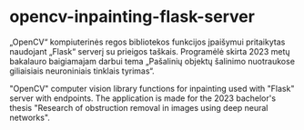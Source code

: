 # opencv-inpainting-flask-server

„OpenCV“ kompiuterinės regos bibliotekos funkcijos įpaišymui pritaikytas naudojant „Flask“ serverį su prieigos taškais. Programėlė skirta 2023 metų bakalauro baigiamajam darbui tema „Pašalinių objektų šalinimo nuotraukose giliaisiais neuroniniais tinklais tyrimas“.

"OpenCV" computer vision library functions for inpainting used with "Flask" server with endpoints. The application is made for the 2023 bachelor's thesis "Research of obstruction removal in images using deep neural networks".
